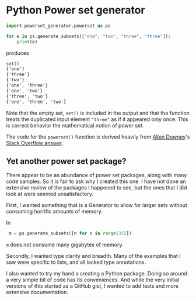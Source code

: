 # Python Power set generator

```python
import powerset_generator.powerset as ps

for e in ps.generate_subsets(["one", "two", "three", "three"]):
    print(e)
```

produces

```txt
set()
{'one'}
{'three'}
{'two'}
{'one', 'three'}
{'one', 'two'}
{'three', 'two'}
{'one', 'three', 'two'}
```

Note that the empty set, `set()` is included in the output
and that the function treats the duplicated input element `"three"` as if it appeared only once.
This is correct behavior the mathematical notion of power set.

The code for the `powerset()` function is derived heavily from
[Allen Downey](https://stackoverflow.com/users/661626/allen-downey)'s
[Stack Overflow answer](https://stackoverflow.com/a/53726866/1304076).

## Yet another power set package?

There appear to be an abundance of power set packages,
along with many code samples.
So it is fair to ask why I created this one.
I have not done an extensive review of the packages
I happened to see, but the ones that I did look at were seemed unsatisfactory.

First, I wanted something that is a Generator to allow
for larger sets without consuming horrific amounts of memory.

In

```python
 m = ps.generate_subsets([n for n in range(32)])
```

`m` does not consume many gigabytes of memory.

Secondly, I wanted type clarity and breadth.
Many of the examples that I saw were specific to lists,
and all lacked type annotations.

I also wanted to try my hand a creating a Python package.
Doing so around a very simple bit of code has its conveniences.
And while the very initial versions of this started
aa a GitHub gist, I wanted to add tests and more extensive documentation.
